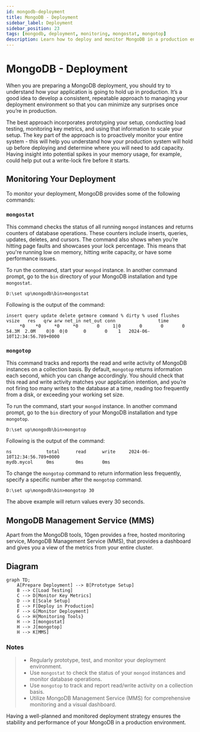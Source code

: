 ```yaml
---
id: mongodb-deployment
title: MongoDB - Deployment
sidebar_label: Deployment
sidebar_position: 23
tags: [mongodb, deployment, monitoring, mongostat, mongotop]
description: Learn how to deploy and monitor MongoDB in a production environment.
---
```


# MongoDB - Deployment

When you are preparing a MongoDB deployment, you should try to understand how your application is going to hold up in production. It’s a good idea to develop a consistent, repeatable approach to managing your deployment environment so that you can minimize any surprises once you’re in production.

The best approach incorporates prototyping your setup, conducting load testing, monitoring key metrics, and using that information to scale your setup. The key part of the approach is to proactively monitor your entire system - this will help you understand how your production system will hold up before deploying and determine where you will need to add capacity. Having insight into potential spikes in your memory usage, for example, could help put out a write-lock fire before it starts.

## Monitoring Your Deployment

To monitor your deployment, MongoDB provides some of the following commands:

### `mongostat`

This command checks the status of all running `mongod` instances and returns counters of database operations. These counters include inserts, queries, updates, deletes, and cursors. The command also shows when you’re hitting page faults and showcases your lock percentage. This means that you're running low on memory, hitting write capacity, or have some performance issues.

To run the command, start your `mongod` instance. In another command prompt, go to the `bin` directory of your MongoDB installation and type `mongostat`.

```shell
D:\set up\mongodb\bin>mongostat
```

Following is the output of the command:

```plaintext
insert query update delete getmore command % dirty % used flushes vsize   res   qrw arw net_in net_out conn                time
     *0    *0     *0     *0       0     1|0       0       0       0 54.3M  2.0M    0|0  0|0      0       0    1   2024-06-10T12:34:56.789+0000
```

### `mongotop`

This command tracks and reports the read and write activity of MongoDB instances on a collection basis. By default, `mongotop` returns information each second, which you can change accordingly. You should check that this read and write activity matches your application intention, and you’re not firing too many writes to the database at a time, reading too frequently from a disk, or exceeding your working set size.

To run the command, start your `mongod` instance. In another command prompt, go to the `bin` directory of your MongoDB installation and type `mongotop`.

```shell
D:\set up\mongodb\bin>mongotop
```

Following is the output of the command:

```plaintext
ns             total      read      write     2024-06-10T12:34:56.789+0000
mydb.mycol     0ms        0ms       0ms
```

To change the `mongotop` command to return information less frequently, specify a specific number after the `mongotop` command.

```shell
D:\set up\mongodb\bin>mongotop 30
```

The above example will return values every 30 seconds.

## MongoDB Management Service (MMS)

Apart from the MongoDB tools, 10gen provides a free, hosted monitoring service, MongoDB Management Service (MMS), that provides a dashboard and gives you a view of the metrics from your entire cluster.

## Diagram

```mermaid
graph TD;
    A[Prepare Deployment] --> B[Prototype Setup]
    B --> C[Load Testing]
    C --> D[Monitor Key Metrics]
    D --> E[Scale Setup]
    E --> F[Deploy in Production]
    F --> G[Monitor Deployment]
    G --> H{Monitoring Tools}
    H --> I[mongostat]
    H --> J[mongotop]
    H --> K[MMS]
```

### Notes

> - Regularly prototype, test, and monitor your deployment environment.
> - Use `mongostat` to check the status of your `mongod` instances and monitor database operations.
> -  Use `mongotop` to track and report read/write activity on a collection basis.
> - Utilize MongoDB Management Service (MMS) for comprehensive monitoring and a visual dashboard.

Having a well-planned and monitored deployment strategy ensures the stability and performance of your MongoDB in a production environment.
